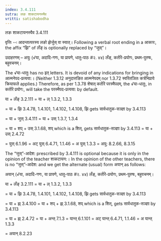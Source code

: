 ```yaml
---
index: 3.4.111
sutra: लङः शाकटायनस्यैव
vritti: satishabodha
---
```



 लङः शाकटायनस्यैव 3.4.111 


वृत्तिः --ः आदन्‍तात्‍परस्‍य लङो झेर्जुस् वा स्‍यात्। Following a verbal root ending in a आकारः, the affix “झि” of लँङ् is optionally replaced by “जुस्”। 


उदाहरणम् – अयुः (√या, अदादि-गणः, या प्रापणे, धातु-पाठः #२. ४४) लँङ्, कर्तरि-प्रयोगः, प्रथम-पुरुषः, बहुवचनम्। 


The √या-धातुः has no इत् letters. It is devoid of any indications for bringing in आत्मनेपद-प्रत्यया:। (Neither 1.3.12 अनुदात्तङित आत्मनेपदम् nor 1.3.72 स्वरितञितः कर्त्रभिप्राये क्रियाफले applies.) Therefore, as per 1.3.78 शेषात् कर्तरि परस्मैपदम्, the √या-धातुः, in कर्तरि प्रयोग:, will take the परस्मैपद-प्रत्यया: by default. 


या + लँङ् 3.2.111 = या + ल् 1.3.2, 1.3.3 

= या + झि 3.4.78, 1.4.101, 1.4.102, 1.4.108, झि gets सार्वधातुक-सञ्ज्ञा by 3.4.113 

= या + जुस् 3.4.111 = या + उस् 1.3.7, 1.3.4 

= या + शप् + उस् 3.1.68, शप् which is a शित्, gets सार्वधातुक-सञ्ज्ञा by 3.4.113 = या + उस् 2.4.72 

= युस् 6.1.96 = अट् युस् 6.4.71, 1.1.46 = अ युस् 1.3.3 = अयु: 8.2.66, 8.3.15 


The “जुस्”-आदेश: prescribed by 3.4.111 is optional because it is only in the opinion of the teacher शाकटायन:। In the opinion of the other teachers, there is no “जुस्”-आदेश: and we get the alternate (usual) form अयान् as follows: 

अयान् (√या, अदादि-गणः, या प्रापणे, धातु-पाठः #२. ४४) लँङ्, कर्तरि-प्रयोगः, प्रथम-पुरुषः, बहुवचनम्। 


या + लँङ् 3.2.111 = या + ल् 1.3.2, 1.3.3 

= या + झि 3.4.78, 1.4.101, 1.4.102, 1.4.108, झि gets सार्वधातुक-सञ्ज्ञा by 3.4.113 

= या + झ् 3.4.100 = या + शप् + झ् 3.1.68, शप् which is a शित्, gets सार्वधातुक-सञ्ज्ञा by 3.4.113 

= या + झ् 2.4.72 = या + अन्त् 7.1.3 = यान्त् 6.1.101 = अट् यान्त् 6.4.71, 1.1.46 = अ यान्त् 1.3.3 

= अयान् 8.2.23 


